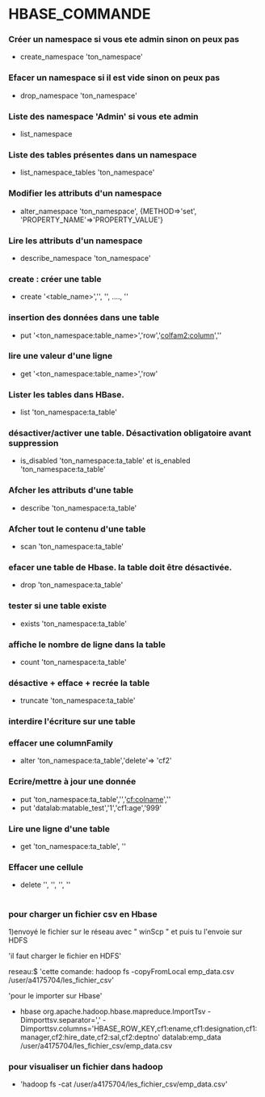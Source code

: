 # HBASE_COMMANDE
 
 ### Créer un namespace si vous ete admin sinon on peux pas

* create_namespace 'ton_namespace'

### Efacer un namespace si il est vide sinon on peux pas 

* drop_namespace 'ton_namespace'

### Liste des namespace 'Admin' si vous ete admin

* list_namespace

### Liste des tables présentes dans un namespace

* list_namespace_tables 'ton_namespace'

### Modifier les attributs d'un namespace

* alter_namespace 'ton_namespace', {METHOD=>'set', 'PROPERTY_NAME'=>'PROPERTY_VALUE'}

### Lire les attributs d'un namespace

* describe_namespace 'ton_namespace'

### create : créer une table

* create '<table_name>','<colfam1>', '<colfam2>', ...., '<colfamN>'

### insertion des données dans une table 

* put '<ton_namespace:table_name>','row','<colfam2:column>','<value>'

### lire une valeur d'une ligne 

* get '<ton_namespace:table_name>','row'

### Lister les tables dans HBase.

* list 'ton_namespace:ta_table'

### désactiver/activer une table. Désactivation obligatoire avant suppression
 * is_disabled 'ton_namespace:ta_table' et is_enabled 'ton_namespace:ta_table'

### Afcher les attributs d'une table

* describe 'ton_namespace:ta_table' 

### Afcher tout le contenu d'une table

* scan 'ton_namespace:ta_table'

### efacer une table de Hbase. la table doit être désactivée.

* drop 'ton_namespace:ta_table'

### tester si une table existe
* exists 'ton_namespace:ta_table'

### affiche le nombre de ligne dans la table
* count 'ton_namespace:ta_table'

### désactive + efface + recrée la table
* truncate 'ton_namespace:ta_table'

### interdire l'écriture sur une table


### effacer une columnFamily

* alter 'ton_namespace:ta_table','delete'=> 'cf2'

### Ecrire/mettre à jour une donnée
* put 'ton_namespace:ta_table','<rowid>','<cf:colname>','<value>'
* put 'datalab:matable_test','1','cf1:age','999'

### Lire une ligne d'une table
* get 'ton_namespace:ta_table', '<rowid>'

### Effacer une cellule 
* delete '<tabname>', '<row>', '<colname>', '<timestamp>'

#
### pour charger un fichier csv en Hbase

1)envoyé le fichier sur le réseau avec " winScp " et puis tu l'envoie sur HDFS

'il faut charger le fichier en HDFS'

reseau:$ 'cette comande: hadoop fs -copyFromLocal emp_data.csv /user/a4175704/les_fichier_csv'

'pour le importer sur Hbase'

* hbase org.apache.hadoop.hbase.mapreduce.ImportTsv -Dimporttsv.separator=',' -  
  Dimporttsv.columns='HBASE_ROW_KEY,cf1:ename,cf1:designation,cf1:manager,cf2:hire_date,cf2:sal,cf2:deptno' datalab:emp_data    
   /user/a4175704/les_fichier_csv/emp_data.csv


### pour visualiser un fichier dans hadoop 

* 'hadoop fs -cat /user/a4175704/les_fichier_csv/emp_data.csv'

